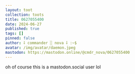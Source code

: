 ```yaml
---
layout: toot
collection: toots
title: 0627055400
date: 2024-06-27
published: true
tags: []
pinned: false
author: ⸸ commander ░ nova ⸸ :~$
avatar: /img/avatar/daemon.jpeg
mastodon: https://mastodon.online/@cmdr_nova/0627055400
---
```


oh of course this is a mastodon.social user lol

